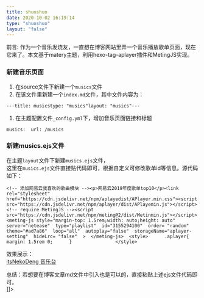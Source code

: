 ```yaml
---
title: shuoshuo
date: 2020-10-02 16:19:14
type: "shuoshuo"
layout: "false"
---
```



<content type="html"><![CDATA[<link rel="stylesheet" class="aplayer-secondary-style-marker" href="\assets\css\APlayer.min.css"><script src="\assets\js\APlayer.min.js" class="aplayer-secondary-script-marker"></script><div class="note info">前言: 作为一个音乐发烧友，一直想在博客网站里弄一个音乐播放歌单页面，现在它来了。本文基于matery主题，利用hexo-tag-aplayer插件和MetingJS实现。</div><h3 id="新建音乐页面"><a href="#新建音乐页面" class="headerlink" title="新建音乐页面"></a>新建音乐页面</h3><ol><li>在source文件下新建一个<code>musics</code>文件</li><li>在该文件里新建一个<code>index.md</code>文件，其中文件内容为：</li></ol><pre><code>---title: musicstype: &quot;musics&quot;layout: &quot;musics&quot;---</code></pre><ol><li>在主题配置文件<code>_config.yml</code>下，增加音乐页面链接和标题</li></ol><pre><code>musics:  url: /musics</code></pre><h3 id="新建musics-ejs文件"><a href="#新建musics-ejs文件" class="headerlink" title="新建musics.ejs文件"></a>新建musics.ejs文件</h3><p>在主题<code>layout</code>文件下新建<code>musics.ejs</code>文件，<br>这里在<code>musics.ejs</code>文件直接贴代码即可，根据自定义可修改歌单id等信息。源代码如下：</p><pre><code>&lt;!-- 添加网易云我喜欢的歌曲模块 --&gt;&lt;p&gt;网易云2019年度歌单top10&lt;/p&gt;&lt;link rel=&quot;stylesheet&quot; href=&quot;https://cdn.jsdelivr.net/npm/aplayedist/APlayer.min.css&quot;&gt;&lt;script src=&quot;https://cdn.jsdelivr.net/npm/aplayer/dist/APlayemin.js&quot;&gt;&lt;/script&gt;&lt;!-- require MetingJS --&gt;&lt;script src=&quot;https://cdn.jsdelivr.net/npm/meting@2/dist/Metinmin.js&quot;&gt;&lt;/script&gt;  &lt;meting-js style=&quot;margin-top: 1.5rem;width: auto;height: auto&quot;  server=&quot;netease&quot;  type=&quot;playlist&quot;  id=&quot;3155294100&quot;  order= &quot;random&quot;  theme=&quot;#ad7a86&quot;  loop=&quot;all&quot;  autoplay=&quot;false&quot;  storageName=&quot;aplayer-setting&quot;  hideLrc= &quot;false&quot;  &gt;  &lt;/meting-js&gt;  &lt;style&gt;      .aplayer&#123;          margin: 1.5rem 0;      &#125;                &lt;/style&gt;</code></pre><p>效果展示：<br><a href="https://nekodeng.gitee.io/musics/" class="LinkCard" target="_blank">itsNekoDeng 音乐台</a></p><div class="note info">总结：若想要在博客文章md文件中引入也是可以的，直接粘贴上述ejs文件代码即可。</div>]]></content>
<script type="text/javascript" src="https://unpkg.com/artitalk"></script>
<div id="artitalk_main"></div>
<script>
      new Artitalk({
            appId: '3Bz0yMnIKbyqzEVjmFmYppT0-MdYXbMMI',
            appKey: 'UwMtKycvsOS3hFbz339IoGWF',
            pageSize: 5,
            shuoPla: '想说点啥呢~',
            atEmoji: {  //xaoxuu表情
                  weibo-doge: "https://cdn.jsdelivr.net/gh/xaoxuu/cdn-assets/emoji/valine/weibo/weibo-1.png",
                  weibo-doge-tuosai: "https://cdn.jsdelivr.net/gh/xaoxuu/cdn-assets/emoji/valine/weibo/weibo-2.png",
                  weibo-doge-shengqi: "https://cdn.jsdelivr.net/gh/xaoxuu/cdn-assets/emoji/valine/weibo/weibo-3.png",
                  weibo-doge-tushe: "https://cdn.jsdelivr.net/gh/xaoxuu/cdn-assets/emoji/valine/weibo/weibo-4.png",
                  aru-1: "https://cdn.jsdelivr.net/gh/xaoxuu/cdn-assets/emoji/valine/aru/aru-1.gif",
                  aru-2: "https://cdn.jsdelivr.net/gh/xaoxuu/cdn-assets/emoji/valine/aru/aru-2.gif",
                  aru-3: "https://cdn.jsdelivr.net/gh/xaoxuu/cdn-assets/emoji/valine/aru/aru-3.gif",
                  aru-4: "https://cdn.jsdelivr.net/gh/xaoxuu/cdn-assets/emoji/valine/aru/aru-4.gif",
                  aru-5: "https://cdn.jsdelivr.net/gh/xaoxuu/cdn-assets/emoji/valine/aru/aru-5.gif",
                  aru-6: "https://cdn.jsdelivr.net/gh/xaoxuu/cdn-assets/emoji/valine/aru/aru-6.gif",
                  aru-7: "https://cdn.jsdelivr.net/gh/xaoxuu/cdn-assets/emoji/valine/aru/aru-7.gif",
                  aru-8: "https://cdn.jsdelivr.net/gh/xaoxuu/cdn-assets/emoji/valine/aru/aru-8.gif",
                  aru-9: "https://cdn.jsdelivr.net/gh/xaoxuu/cdn-assets/emoji/valine/aru/aru-9.gif",
                  aru-10: "https://cdn.jsdelivr.net/gh/xaoxuu/cdn-assets/emoji/valine/aru/aru-10.gif",
                  aru-11: "https://cdn.jsdelivr.net/gh/xaoxuu/cdn-assets/emoji/valine/aru/aru-11.gif",
                  aru-12: "https://cdn.jsdelivr.net/gh/xaoxuu/cdn-assets/emoji/valine/aru/aru-12.gif",
                  aru-13: "https://cdn.jsdelivr.net/gh/xaoxuu/cdn-assets/emoji/valine/aru/aru-13.gif",
                  aru-14: "https://cdn.jsdelivr.net/gh/xaoxuu/cdn-assets/emoji/valine/aru/aru-14.gif",
                  aru-15: "https://cdn.jsdelivr.net/gh/xaoxuu/cdn-assets/emoji/valine/aru/aru-15.gif",
                  aru-16: "https://cdn.jsdelivr.net/gh/xaoxuu/cdn-assets/emoji/valine/aru/aru-16.gif",
                  aru-17: "https://cdn.jsdelivr.net/gh/xaoxuu/cdn-assets/emoji/valine/aru/aru-17.gif",
                  aru-18: "https://cdn.jsdelivr.net/gh/xaoxuu/cdn-assets/emoji/valine/aru/aru-18.gif",
                  aru-19: "https://cdn.jsdelivr.net/gh/xaoxuu/cdn-assets/emoji/valine/aru/aru-19.gif",
                  aru-20: "https://cdn.jsdelivr.net/gh/xaoxuu/cdn-assets/emoji/valine/aru/aru-20.gif",
                  aru-21: "https://cdn.jsdelivr.net/gh/xaoxuu/cdn-assets/emoji/valine/aru/aru-21.gif",
                  aru-22: "https://cdn.jsdelivr.net/gh/xaoxuu/cdn-assets/emoji/valine/aru/aru-22.gif",
                  aru-23: "https://cdn.jsdelivr.net/gh/xaoxuu/cdn-assets/emoji/valine/aru/aru-23.gif",
                  aru-24: "https://cdn.jsdelivr.net/gh/xaoxuu/cdn-assets/emoji/valine/aru/aru-24.gif",
                  aru-25: "https://cdn.jsdelivr.net/gh/xaoxuu/cdn-assets/emoji/valine/aru/aru-25.gif",
                  aru-26: "https://cdn.jsdelivr.net/gh/xaoxuu/cdn-assets/emoji/valine/aru/aru-26.gif",
                  aru-27: "https://cdn.jsdelivr.net/gh/xaoxuu/cdn-assets/emoji/valine/aru/aru-27.gif",
                  aru-28: "https://cdn.jsdelivr.net/gh/xaoxuu/cdn-assets/emoji/valine/aru/aru-28.gif",
                  aru-29: "https://cdn.jsdelivr.net/gh/xaoxuu/cdn-assets/emoji/valine/aru/aru-29.gif",
                  aru-30: "https://cdn.jsdelivr.net/gh/xaoxuu/cdn-assets/emoji/valine/aru/aru-30.gif",
                  aru-31: "https://cdn.jsdelivr.net/gh/xaoxuu/cdn-assets/emoji/valine/aru/aru-31.gif",
                  aru-32: "https://cdn.jsdelivr.net/gh/xaoxuu/cdn-assets/emoji/valine/aru/aru-32.gif",
                  aru-33: "https://cdn.jsdelivr.net/gh/xaoxuu/cdn-assets/emoji/valine/aru/aru-33.gif",
                  aru-34: "https://cdn.jsdelivr.net/gh/xaoxuu/cdn-assets/emoji/valine/aru/aru-34.gif",
                  aru-35: "https://cdn.jsdelivr.net/gh/xaoxuu/cdn-assets/emoji/valine/aru/aru-35.gif",
                  aru-36: "https://cdn.jsdelivr.net/gh/xaoxuu/cdn-assets/emoji/valine/aru/aru-36.gif",
                  aru-37: "https://cdn.jsdelivr.net/gh/xaoxuu/cdn-assets/emoji/valine/aru/aru-37.gif",
                  aru-38: "https://cdn.jsdelivr.net/gh/xaoxuu/cdn-assets/emoji/valine/aru/aru-38.gif",
                  aru-39: "https://cdn.jsdelivr.net/gh/xaoxuu/cdn-assets/emoji/valine/aru/aru-39.gif",
                  aru-40: "https://cdn.jsdelivr.net/gh/xaoxuu/cdn-assets/emoji/valine/aru/aru-40.gif",
                  aru-41: "https://cdn.jsdelivr.net/gh/xaoxuu/cdn-assets/emoji/valine/aru/aru-41.gif",
                  aru-42: "https://cdn.jsdelivr.net/gh/xaoxuu/cdn-assets/emoji/valine/aru/aru-42.gif",
                  aru-43: "https://cdn.jsdelivr.net/gh/xaoxuu/cdn-assets/emoji/valine/aru/aru-43.gif",
                  aru-44: "https://cdn.jsdelivr.net/gh/xaoxuu/cdn-assets/emoji/valine/aru/aru-44.gif",
                  aru-45: "https://cdn.jsdelivr.net/gh/xaoxuu/cdn-assets/emoji/valine/aru/aru-45.gif",
                  aru-46: "https://cdn.jsdelivr.net/gh/xaoxuu/cdn-assets/emoji/valine/aru/aru-46.gif",
                  aru-47: "https://cdn.jsdelivr.net/gh/xaoxuu/cdn-assets/emoji/valine/aru/aru-47.gif",
                  aru-48: "https://cdn.jsdelivr.net/gh/xaoxuu/cdn-assets/emoji/valine/aru/aru-48.gif",
                  aru-49: "https://cdn.jsdelivr.net/gh/xaoxuu/cdn-assets/emoji/valine/aru/aru-49.gif",
                  aru-50: "https://cdn.jsdelivr.net/gh/xaoxuu/cdn-assets/emoji/valine/aru/aru-50.gif",
                  aru-51: "https://cdn.jsdelivr.net/gh/xaoxuu/cdn-assets/emoji/valine/aru/aru-51.gif",
                  aru-52: "https://cdn.jsdelivr.net/gh/xaoxuu/cdn-assets/emoji/valine/aru/aru-52.gif",
                  aru-53: "https://cdn.jsdelivr.net/gh/xaoxuu/cdn-assets/emoji/valine/aru/aru-53.gif",
                  aru-54: "https://cdn.jsdelivr.net/gh/xaoxuu/cdn-assets/emoji/valine/aru/aru-54.gif",
                  aru-55: "https://cdn.jsdelivr.net/gh/xaoxuu/cdn-assets/emoji/valine/aru/aru-55.gif",
                  aru-56: "https://cdn.jsdelivr.net/gh/xaoxuu/cdn-assets/emoji/valine/aru/aru-56.gif",
                  aru-57: "https://cdn.jsdelivr.net/gh/xaoxuu/cdn-assets/emoji/valine/aru/aru-57.gif",
                  aru-58: "https://cdn.jsdelivr.net/gh/xaoxuu/cdn-assets/emoji/valine/aru/aru-58.gif",
                  aru-59: "https://cdn.jsdelivr.net/gh/xaoxuu/cdn-assets/emoji/valine/aru/aru-59.gif",
                  aru-60: "https://cdn.jsdelivr.net/gh/xaoxuu/cdn-assets/emoji/valine/aru/aru-60.gif",
                  aru-61: "https://cdn.jsdelivr.net/gh/xaoxuu/cdn-assets/emoji/valine/aru/aru-61.gif",
                  aru-62: "https://cdn.jsdelivr.net/gh/xaoxuu/cdn-assets/emoji/valine/aru/aru-62.gif",
                  aru-63: "https://cdn.jsdelivr.net/gh/xaoxuu/cdn-assets/emoji/valine/aru/aru-63.gif",
                  aru-64: "https://cdn.jsdelivr.net/gh/xaoxuu/cdn-assets/emoji/valine/aru/aru-64.gif",
                  aru-65: "https://cdn.jsdelivr.net/gh/xaoxuu/cdn-assets/emoji/valine/aru/aru-65.gif",
                  aru-66: "https://cdn.jsdelivr.net/gh/xaoxuu/cdn-assets/emoji/valine/aru/aru-66.gif",
                  aru-67: "https://cdn.jsdelivr.net/gh/xaoxuu/cdn-assets/emoji/valine/aru/aru-67.gif",
                  aru-68: "https://cdn.jsdelivr.net/gh/xaoxuu/cdn-assets/emoji/valine/aru/aru-68.gif",
                  aru-69: "https://cdn.jsdelivr.net/gh/xaoxuu/cdn-assets/emoji/valine/aru/aru-69.gif",
                  aru-70: "https://cdn.jsdelivr.net/gh/xaoxuu/cdn-assets/emoji/valine/aru/aru-70.gif",
                  aru-71: "https://cdn.jsdelivr.net/gh/xaoxuu/cdn-assets/emoji/valine/aru/aru-71.gif",
                  aru-72: "https://cdn.jsdelivr.net/gh/xaoxuu/cdn-assets/emoji/valine/aru/aru-72.gif",
                  aru-73: "https://cdn.jsdelivr.net/gh/xaoxuu/cdn-assets/emoji/valine/aru/aru-73.gif",
                  aru-74: "https://cdn.jsdelivr.net/gh/xaoxuu/cdn-assets/emoji/valine/aru/aru-74.gif",
                  aru-75: "https://cdn.jsdelivr.net/gh/xaoxuu/cdn-assets/emoji/valine/aru/aru-75.gif",
                  aru-76: "https://cdn.jsdelivr.net/gh/xaoxuu/cdn-assets/emoji/valine/aru/aru-76.gif",
                  aru-77: "https://cdn.jsdelivr.net/gh/xaoxuu/cdn-assets/emoji/valine/aru/aru-77.gif",
                  aru-78: "https://cdn.jsdelivr.net/gh/xaoxuu/cdn-assets/emoji/valine/aru/aru-78.gif",
                  aru-79: "https://cdn.jsdelivr.net/gh/xaoxuu/cdn-assets/emoji/valine/aru/aru-79.gif",
                  aru-80: "https://cdn.jsdelivr.net/gh/xaoxuu/cdn-assets/emoji/valine/aru/aru-80.gif",
                  aru-81: "https://cdn.jsdelivr.net/gh/xaoxuu/cdn-assets/emoji/valine/aru/aru-81.gif",
                  aru-82: "https://cdn.jsdelivr.net/gh/xaoxuu/cdn-assets/emoji/valine/aru/aru-82.gif",
                  aru-83: "https://cdn.jsdelivr.net/gh/xaoxuu/cdn-assets/emoji/valine/aru/aru-83.gif",
                  aru-84: "https://cdn.jsdelivr.net/gh/xaoxuu/cdn-assets/emoji/valine/aru/aru-84.gif",
                  aru-85: "https://cdn.jsdelivr.net/gh/xaoxuu/cdn-assets/emoji/valine/aru/aru-85.gif",
                  aru-86: "https://cdn.jsdelivr.net/gh/xaoxuu/cdn-assets/emoji/valine/aru/aru-86.gif",
                  aru-87: "https://cdn.jsdelivr.net/gh/xaoxuu/cdn-assets/emoji/valine/aru/aru-87.gif",
                  aru-88: "https://cdn.jsdelivr.net/gh/xaoxuu/cdn-assets/emoji/valine/aru/aru-88.gif",
                  aru-89: "https://cdn.jsdelivr.net/gh/xaoxuu/cdn-assets/emoji/valine/aru/aru-89.gif",
                  aru-90: "https://cdn.jsdelivr.net/gh/xaoxuu/cdn-assets/emoji/valine/aru/aru-90.gif",
                  aru-91: "https://cdn.jsdelivr.net/gh/xaoxuu/cdn-assets/emoji/valine/aru/aru-91.gif",
                  aru-92: "https://cdn.jsdelivr.net/gh/xaoxuu/cdn-assets/emoji/valine/aru/aru-92.gif",
                  aru-93: "https://cdn.jsdelivr.net/gh/xaoxuu/cdn-assets/emoji/valine/aru/aru-93.gif",
                  aru-94: "https://cdn.jsdelivr.net/gh/xaoxuu/cdn-assets/emoji/valine/aru/aru-94.gif",
                  aru-95: "https://cdn.jsdelivr.net/gh/xaoxuu/cdn-assets/emoji/valine/aru/aru-95.gif",
                  aru-96: "https://cdn.jsdelivr.net/gh/xaoxuu/cdn-assets/emoji/valine/aru/aru-96.gif",
                  aru-97: "https://cdn.jsdelivr.net/gh/xaoxuu/cdn-assets/emoji/valine/aru/aru-97.gif",
                  aru-98: "https://cdn.jsdelivr.net/gh/xaoxuu/cdn-assets/emoji/valine/aru/aru-98.gif",
                  aru-99: "https://cdn.jsdelivr.net/gh/xaoxuu/cdn-assets/emoji/valine/aru/aru-99.gif",
                  aru-100: "https://cdn.jsdelivr.net/gh/xaoxuu/cdn-assets/emoji/valine/aru/aru-100.gif",
                  aru-101: "https://cdn.jsdelivr.net/gh/xaoxuu/cdn-assets/emoji/valine/aru/aru-101.gif",
                  aru-102: "https://cdn.jsdelivr.net/gh/xaoxuu/cdn-assets/emoji/valine/aru/aru-102.gif",
                  aru-103: "https://cdn.jsdelivr.net/gh/xaoxuu/cdn-assets/emoji/valine/aru/aru-103.gif",
                  aru-104: "https://cdn.jsdelivr.net/gh/xaoxuu/cdn-assets/emoji/valine/aru/aru-104.gif",
                  aru-105: "https://cdn.jsdelivr.net/gh/xaoxuu/cdn-assets/emoji/valine/aru/aru-105.gif",
                  aru-106: "https://cdn.jsdelivr.net/gh/xaoxuu/cdn-assets/emoji/valine/aru/aru-106.gif",
                  aru-107: "https://cdn.jsdelivr.net/gh/xaoxuu/cdn-assets/emoji/valine/aru/aru-107.gif",
                  aru-108: "https://cdn.jsdelivr.net/gh/xaoxuu/cdn-assets/emoji/valine/aru/aru-108.gif",
                  aru-109: "https://cdn.jsdelivr.net/gh/xaoxuu/cdn-assets/emoji/valine/aru/aru-109.gif",
                  aru-110: "https://cdn.jsdelivr.net/gh/xaoxuu/cdn-assets/emoji/valine/aru/aru-110.gif",
                  aru-111: "https://cdn.jsdelivr.net/gh/xaoxuu/cdn-assets/emoji/valine/aru/aru-111.gif",
                  aru-112: "https://cdn.jsdelivr.net/gh/xaoxuu/cdn-assets/emoji/valine/aru/aru-112.gif",
                  aru-113: "https://cdn.jsdelivr.net/gh/xaoxuu/cdn-assets/emoji/valine/aru/aru-113.gif",
                  aru-114: "https://cdn.jsdelivr.net/gh/xaoxuu/cdn-assets/emoji/valine/aru/aru-114.gif",
                  aru-115: "https://cdn.jsdelivr.net/gh/xaoxuu/cdn-assets/emoji/valine/aru/aru-115.gif",
                  aru-116: "https://cdn.jsdelivr.net/gh/xaoxuu/cdn-assets/emoji/valine/aru/aru-116.gif",
            },
      })
</script>